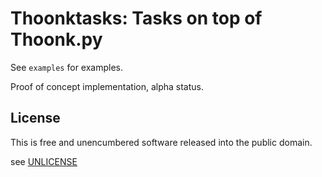 Thoonktasks: Tasks on top of Thoonk.py
======================================

See `examples` for examples.

Proof of concept implementation, alpha status.


License
-------
 
This is free and unencumbered software released into the public domain.
 
see [UNLICENSE](http://unlicense.org/)
